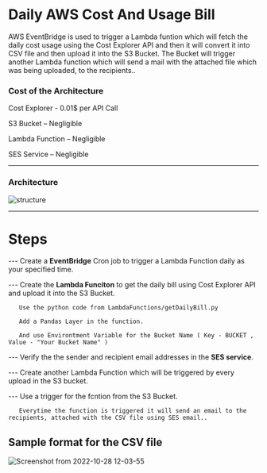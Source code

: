 # **Daily AWS Cost And Usage Bill**


AWS EventBridge is used to trigger a Lambda funtion which will fetch the daily cost usage using the Cost
Explorer API and then it will convert it into CSV file and then upload it into the S3 Bucket. The Bucket will
trigger another Lambda function which will send a mail with the attached file which was being uploaded, to
the recipients..

### **Cost of the Architecture**

Cost Explorer - 0.01$ per API Call

S3 Bucket – Negligible

Lambda Function – Negligible

SES Service – Negligible

----------------------------------------------------------------------------------------------------------------------------------


### **Architecture**





![structure](https://user-images.githubusercontent.com/55629302/198555151-a6365b64-97b3-47ab-9692-48bd42fecfde.jpg)



---------------------------------------------------------------------------------------------------------------------------------

# **Steps**

--- Create a **EventBridge** Cron job to trigger a Lambda Function daily as your specified time.

--- Create the **Lambda Funciton** to get the daily bill using Cost Explorer API and upload it into the S3 Bucket.

       Use the python code from LambdaFunctions/getDailyBill.py
       
       Add a Pandas Layer in the function.
       
       And use Environtment Variable for the Bucket Name ( Key - BUCKET , Value - "Your Bucket Name" )
       
--- Verify the the sender and recipient email addresses in the **SES service**.
       
--- Create another Lambda Function which will be triggered by every upload in the S3 bucket.

--- Use a trigger for the fcntion from the S3 Bucket.
       
       Everytime the function is triggered it will send an email to the recipients, attached with the CSV file using SES email..
       
       
## Sample format for the CSV file



![Screenshot from 2022-10-28 12-03-55](https://user-images.githubusercontent.com/55629302/198563209-31e8819f-1566-4fd2-891f-58b89307adfa.png)











